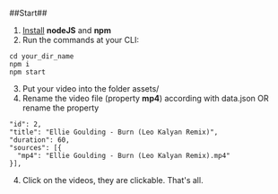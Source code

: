 ##Start##

1. [Install](https://nodejs.org/en/) **nodeJS** and **npm**
2. Run the commands at your CLI:
```
cd your_dir_name
npm i
npm start

```
3. Put your video into the folder assets/
4. Rename the video file (property **mp4**) according with data.json OR rename the property
```
"id": 2,
"title": "Ellie Goulding - Burn (Leo Kalyan Remix)",
"duration": 60,
"sources": [{
  "mp4": "Ellie Goulding - Burn (Leo Kalyan Remix).mp4"
}],

```

4. Click on the videos, they are clickable.
That's all.
